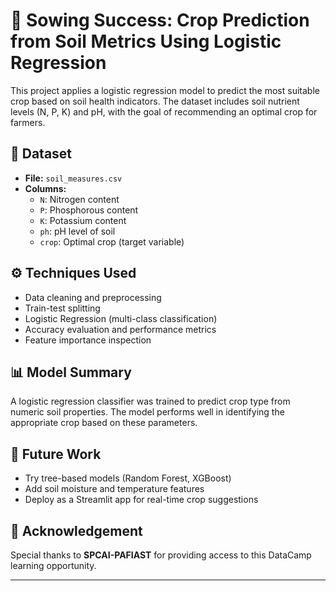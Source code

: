 
# 🌱 Sowing Success: Crop Prediction from Soil Metrics Using Logistic Regression

This project applies a logistic regression model to predict the most suitable crop based on soil health indicators. The dataset includes soil nutrient levels (N, P, K) and pH, with the goal of recommending an optimal crop for farmers.

## 📁 Dataset
- **File:** `soil_measures.csv`
- **Columns:**
  - `N`: Nitrogen content
  - `P`: Phosphorous content
  - `K`: Potassium content
  - `ph`: pH level of soil
  - `crop`: Optimal crop (target variable)

## ⚙️ Techniques Used
- Data cleaning and preprocessing
- Train-test splitting
- Logistic Regression (multi-class classification)
- Accuracy evaluation and performance metrics
- Feature importance inspection

## 📊 Model Summary
A logistic regression classifier was trained to predict crop type from numeric soil properties. The model performs well in identifying the appropriate crop based on these parameters.

## 🧪 Future Work
- Try tree-based models (Random Forest, XGBoost)
- Add soil moisture and temperature features
- Deploy as a Streamlit app for real-time crop suggestions

## 🙏 Acknowledgement
Special thanks to **SPCAI-PAFIAST** for providing access to this DataCamp learning opportunity.

---
